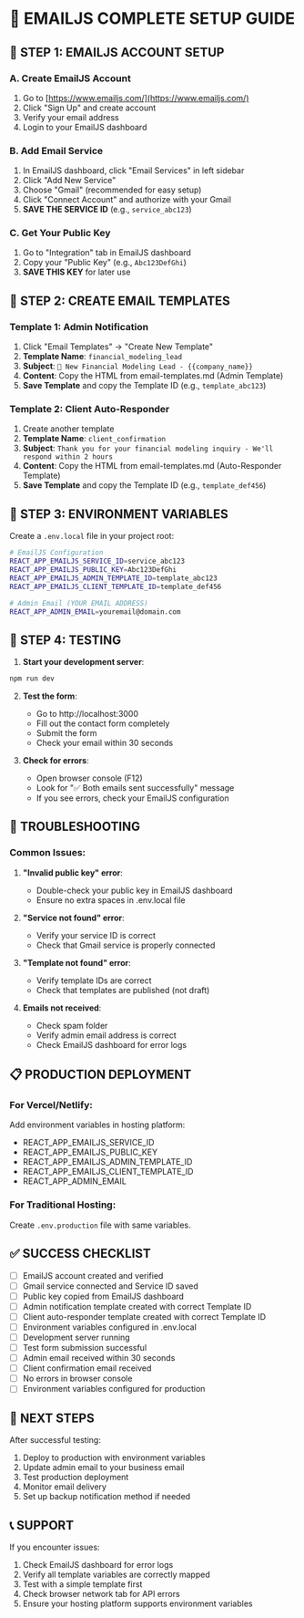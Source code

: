 # 📧 EMAILJS COMPLETE SETUP GUIDE

## 🚀 STEP 1: EMAILJS ACCOUNT SETUP

### A. Create EmailJS Account
1. Go to [https://www.emailjs.com/](https://www.emailjs.com/)
2. Click "Sign Up" and create account
3. Verify your email address
4. Login to your EmailJS dashboard

### B. Add Email Service
1. In EmailJS dashboard, click "Email Services" in left sidebar
2. Click "Add New Service"
3. Choose "Gmail" (recommended for easy setup)
4. Click "Connect Account" and authorize with your Gmail
5. **SAVE THE SERVICE ID** (e.g., `service_abc123`)

### C. Get Your Public Key
1. Go to "Integration" tab in EmailJS dashboard
2. Copy your "Public Key" (e.g., `Abc123DefGhi`)
3. **SAVE THIS KEY** for later use

## 🎯 STEP 2: CREATE EMAIL TEMPLATES

### Template 1: Admin Notification
1. Click "Email Templates" → "Create New Template"
2. **Template Name**: `financial_modeling_lead`
3. **Subject**: `🚨 New Financial Modeling Lead - {{company_name}}`
4. **Content**: Copy the HTML from email-templates.md (Admin Template)
5. **Save Template** and copy the Template ID (e.g., `template_abc123`)

### Template 2: Client Auto-Responder
1. Create another template
2. **Template Name**: `client_confirmation`
3. **Subject**: `Thank you for your financial modeling inquiry - We'll respond within 2 hours`
4. **Content**: Copy the HTML from email-templates.md (Auto-Responder Template)
5. **Save Template** and copy the Template ID (e.g., `template_def456`)

## 🔧 STEP 3: ENVIRONMENT VARIABLES

Create a `.env.local` file in your project root:

```bash
# EmailJS Configuration
REACT_APP_EMAILJS_SERVICE_ID=service_abc123
REACT_APP_EMAILJS_PUBLIC_KEY=Abc123DefGhi
REACT_APP_EMAILJS_ADMIN_TEMPLATE_ID=template_abc123
REACT_APP_EMAILJS_CLIENT_TEMPLATE_ID=template_def456

# Admin Email (YOUR EMAIL ADDRESS)
REACT_APP_ADMIN_EMAIL=youremail@domain.com
```

## 🧪 STEP 4: TESTING

1. **Start your development server**:
```bash
npm run dev
```

2. **Test the form**:
   - Go to http://localhost:3000
   - Fill out the contact form completely
   - Submit the form
   - Check your email within 30 seconds

3. **Check for errors**:
   - Open browser console (F12)
   - Look for "✅ Both emails sent successfully" message
   - If you see errors, check your EmailJS configuration

## 🚨 TROUBLESHOOTING

### Common Issues:

1. **"Invalid public key" error**:
   - Double-check your public key in EmailJS dashboard
   - Ensure no extra spaces in .env.local file

2. **"Service not found" error**:
   - Verify your service ID is correct
   - Check that Gmail service is properly connected

3. **"Template not found" error**:
   - Verify template IDs are correct
   - Check that templates are published (not draft)

4. **Emails not received**:
   - Check spam folder
   - Verify admin email address is correct
   - Check EmailJS dashboard for error logs

## 📋 PRODUCTION DEPLOYMENT

### For Vercel/Netlify:
Add environment variables in hosting platform:
- REACT_APP_EMAILJS_SERVICE_ID
- REACT_APP_EMAILJS_PUBLIC_KEY
- REACT_APP_EMAILJS_ADMIN_TEMPLATE_ID
- REACT_APP_EMAILJS_CLIENT_TEMPLATE_ID
- REACT_APP_ADMIN_EMAIL

### For Traditional Hosting:
Create `.env.production` file with same variables.

## ✅ SUCCESS CHECKLIST

- [ ] EmailJS account created and verified
- [ ] Gmail service connected and Service ID saved
- [ ] Public key copied from EmailJS dashboard
- [ ] Admin notification template created with correct Template ID
- [ ] Client auto-responder template created with correct Template ID
- [ ] Environment variables configured in .env.local
- [ ] Development server running
- [ ] Test form submission successful
- [ ] Admin email received within 30 seconds
- [ ] Client confirmation email received
- [ ] No errors in browser console
- [ ] Environment variables configured for production

## 🎯 NEXT STEPS

After successful testing:
1. Deploy to production with environment variables
2. Update admin email to your business email
3. Test production deployment
4. Monitor email delivery
5. Set up backup notification method if needed

## 📞 SUPPORT

If you encounter issues:
1. Check EmailJS dashboard for error logs
2. Verify all template variables are correctly mapped
3. Test with a simple template first
4. Check browser network tab for API errors
5. Ensure your hosting platform supports environment variables 